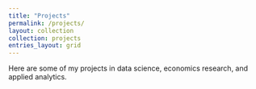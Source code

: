 ```yaml
---
title: "Projects"
permalink: /projects/
layout: collection
collection: projects
entries_layout: grid
---
```


Here are some of my projects in data science, economics research, and applied analytics.
